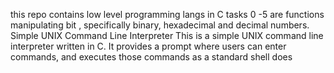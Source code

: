 this repo contains low level programming langs in C
tasks 0 -5 are functions manipulating bit , specifically binary, hexadecimal and decimal numbers.
 Simple UNIX Command Line Interpreter This is a simple UNIX command line interpreter written in C. It provides a prompt where users can enter commands, and executes those commands as a standard shell does
